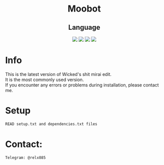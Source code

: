 <div align=center>
 
# Moobot 

## Language</br>

 <img src="https://img.shields.io/badge/Go-00ADD8?style=for-the-badge&logo=go&logoColor=white"/> <img src="https://img.shields.io/badge/C-00599C?style=for-the-badge&logo=c&logoColor=white"/> <img src="https://img.shields.io/badge/Python-FFD43B?style=for-the-badge&logo=python&logoColor=blue"/> <img src="https://img.shields.io/badge/Shell_Script-121011?style=for-the-badge&logo=gnu-bash&logoColor=white"/>
 </div>

# Info
This is the latest version of Wicked's shit mirai edit.<br>
It is the most commonly used version.<br>
If you encounter any errors or problems during installation, please contact me.


# Setup
```sh
READ setup.txt and dependencies.txt files
```

# Contact:
```sh
Telegram: @relx085
```

